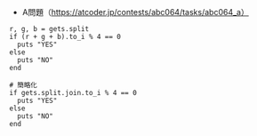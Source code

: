 - A問題（https://atcoder.jp/contests/abc064/tasks/abc064_a）

```
r, g, b = gets.split
if (r + g + b).to_i % 4 == 0
  puts "YES"
else
  puts "NO"
end

# 簡略化
if gets.split.join.to_i % 4 == 0
  puts "YES"
else
  puts "NO"
end
```
